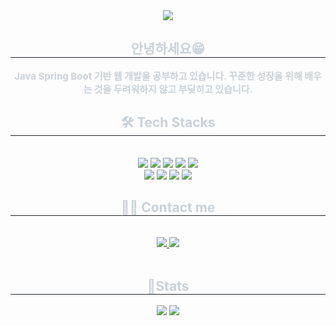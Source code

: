 <div align= "center">
    <img src="https://capsule-render.vercel.app/api?type=waving&color=auto&height=180&text=Hongfolio%20Dev%20Spaces&animation=twinkling&fontColor=000000&fontSize=60" />
    </div>
    <div align= "center"> 
    <h2 style="border-bottom: 1px solid #21262d; color: #c9d1d9;"> 안녕하세요😁 </h2>  
    <div style="font-weight: 700; font-size: 15px; text-align: center; color: #c9d1d9;"> Java Spring Boot 기반 웹 개발을 공부하고 있습니다.                          </li>               </li>꾸준한 성장을 위해 배우는 것을 두려워하지 않고 부딪히고 있습니다. </div> 
    </div>
    <div align= "center">
    <h2 style="border-bottom: 1px solid #21262d; color: #c9d1d9;"> 🛠️ Tech Stacks </h2> <br> 
    <div style="margin: 0 auto; text-align: center;" align= "center"> <img src="https://img.shields.io/badge/Java-007396?style=for-the-badge&logo=Java&logoColor=white">
          <img src="https://img.shields.io/badge/Spring-6DB33F?style=for-the-badge&logo=Spring&logoColor=white">
          <img src="https://img.shields.io/badge/Spring_Boot-6DB33F?style=for-the-badge&logo=Spring_Boot&logoColor=white">
          <img src="https://img.shields.io/badge/React-61DAFB?style=for-the-badge&logo=React&logoColor=white">
          <img src="https://img.shields.io/badge/MySQL-4479A1?style=for-the-badge&logo=MySQL&logoColor=white">
          <br/><img src="https://img.shields.io/badge/Amazon_AWS-232F3E?style=for-the-badge&logo=Amazon_AWS&logoColor=white">
          <img src="https://img.shields.io/badge/HTML5-E34F26?style=for-the-badge&logo=HTML5&logoColor=white">
          <img src="https://img.shields.io/badge/CSS3-1572B6?style=for-the-badge&logo=CSS3&logoColor=white">
          <img src="https://img.shields.io/badge/Javascript-F7DF1E?style=for-the-badge&logo=Javascript&logoColor=white">
          </div>
    </div>
    <div align= "center">
    <h2 style="border-bottom: 1px solid #21262d; color: #c9d1d9;"> 🧑‍💻 Contact me </h2> <br> 
    <div align= "center"> <a href=mailto:hsh20155@gmail.com> <img src="https://img.shields.io/badge/Gmail-EA4335?style=flat&logo=Gmail&logoColor=white&link=mailto:hsh20155@gmail.com"> </a>
         <a href=https://hongfolio.com> <img src="https://img.shields.io/badge/Velog-20C997?style=flat&logo=Velog&logoColor=white&link=https://hongfolio.com"> </a>
          </div>  <br> 
    <div align= "center">  </div> 
    </div>
    <div align= "center"> 
    <h2 style="border-bottom: 1px solid #21262d; color: #c9d1d9;"> 🏅Stats </h2> <div align= "center"> <img src="https://github-readme-stats.vercel.app/api?username=seokhyeonjwa&custom_title=seokhyeonjwa's_Github_Stat&bg_color=180,000000,&title_color=000000&text_color=000000"
        /> <img src="https://github-readme-stats.vercel.app/api/top-langs/?username=seokhyeonjwa&layout=compact&bg_color=180,000000,&title_color=000000&text_color=000000"
          /> </div> 
    </div>
    
